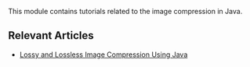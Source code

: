 This module contains tutorials related to the image compression in Java.

## Relevant Articles
- [Lossy and Lossless Image Compression Using Java](https://www.baeldung.com/java-image-compression-lossy-lossless)
